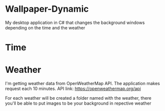 # Wallpaper-Dynamic
My desktop application in C# that changes the background windows depending on the time and the weather

# Time


# Weather
I'm getting weather data from OpenWeatherMap API. The application makes request each 10 minutes.
API link: https://openweathermap.org/api

For each weather will be created a folder named with the weather, there you'll be able to put images to be your background in repective weather
